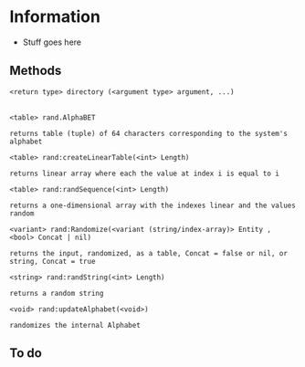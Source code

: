 # Information
- Stuff goes here

## Methods
`<return type> directory (<argument type> argument, ...)`<br /> <br />

```   
<table> rand.AlphaBET 
```     
`returns table (tuple) of 64 characters corresponding to the system's alphabet`<br />

```   
<table> rand:createLinearTable(<int> Length)
```   
`returns linear array where each the value at index i is equal to i`<br />

```   
<table> rand:randSequence(<int> Length)
```   
`returns a one-dimensional array with the indexes linear and the values random`<br />  
           
```   
<variant> rand:Randomize(<variant (string/index-array)> Entity , <bool> Concat | nil)
```   
`returns the input, randomized, as a table, Concat = false or nil, or string, Concat = true`<br />

```   
<string> rand:randString(<int> Length)
``` 
`returns a random string`<br />
   
```   
<void> rand:updateAlphabet(<void>)
```   
`randomizes the internal Alphabet`<br />  

## To do
